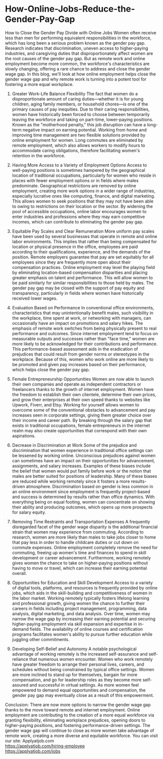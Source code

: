 # How-Online-Jobs-Reduce-the-Gender-Pay-Gap
How to Close the Gender Pay Divide with Online Jobs
Women often receive less than men for performing equivalent responsibilities in the workforce, which has long been a serious problem known as the gender pay gap. Research indicates that discrimination, uneven access to higher-paying industries, and caregiving duties that disproportionately affect women are the root causes of the gender pay gap. But as remote work and online employment become more common, the workforce's characteristics are slowly changing, offering a rare chance to address and close the gender wage gap. In this blog, we'll look at how online employment helps close the gender wage gap and why remote work is turning into a potent tool for fostering a more equal workplace.

1. Greater Work-Life Balance Flexibility
The fact that women do a disproportionate amount of caring duties—whether it is for young children, aging family members, or household chores—is one of the primary causes of pay inequities. Due to their caring responsibilities, women have historically been forced to choose between temporarily leaving the workforce and taking on part-time, lower-paying positions. Known as the "motherhood penalty," this job disruption can have a long-term negative impact on earning potential. Working from home and improving time management are two flexible solutions provided by online employment for women. Long commutes are eliminated by remote employment, which also allows workers to modify hours to accommodate caring obligations, therefore facilitating women's retention in the workforce.

2. Having More Access to a Variety of Employment Options
Access to well-paying positions is sometimes hampered by the geographical location of traditional occupations, particularly for women who reside in places with fewer employment options or in fields where males predominate. Geographical restrictions are removed by online employment, creating more work options in a wider range of industries, especially lucrative ones like computing, finance, and digital marketing. This allows women to seek positions that they may not have been able to owing to restrictions on their location or the sector. By widening the pool of accessible occupations, online labor encourages women to enter industries and professions where they may earn competitive incomes, which can contribute to eliminating the gender pay gap.

3. Equitable Pay Scales and Clear Remuneration
More uniform pay scales have been used by several businesses that operate in remote and online labor environments. This implies that rather than being compensated for location or physical presence in the office, employees are paid according to their qualifications, experience, and the demands of the position. Remote employers guarantee that pay are set equitably for all employees since they are frequently more open about their compensation practices. Online employment may level the playing field by eliminating location-based compensation disparities and placing greater emphasis on talent and performance. This will allow women to be paid similarly for similar responsibilities to those held by males. The gender pay gap may be closed with the support of pay equity and transparency, particularly in fields where women have historically received lower wages.

4. Evaluation Based on Performance
In conventional office environments, characteristics that may unintentionally benefit males, such visibility in the workplace, time spent at work, or networking with managers, can occasionally have an impact on promotions and salary hikes. The emphasis of remote work switches from being physically present to real performance and outcomes. Since internet employment tend to focus on measurable outputs and successes rather than "face time," women are more likely to be acknowledged for their contributions and performance. This performance-based assessment aids in the eradication of prejudices that could result from gender norms or stereotypes in the workplace. Because of this, women who work online are more likely to be promoted and given pay increases based on their performance, which helps close the gender pay gap.

5. Female Entrepreneurship Opportunities
Women are now able to launch their own companies and operate as independent contractors or freelancers thanks to the growth of internet employment. Women have the freedom to establish their own clientele, determine their own prices, and grow their enterprises at their own speed thanks to websites like Upwork, Fiverr, and Etsy. Working for yourself allows women to overcome some of the conventional obstacles to advancement and pay increases seen in corporate settings, giving them greater choice over their income and career path. By breaking through the salary gap that exists in traditional occupations, female entrepreneurs in the internet realm may also create opportunities that correspond with their own aspirations.

6. Decrease in Discrimination at Work
Some of the prejudice and discrimination that women experience in traditional office settings can be lessened by working online. Unconscious prejudices against women can sometimes have an impact on their opportunities for advancement, assignments, and salary increases. Examples of these biases include the belief that women would put family before work or the notion that males are better suited for positions of leadership.
Many of these biases are reduced while working remotely since it fosters a more results-driven atmosphere. Discrimination based on gender is less common in an online environment since employment is frequently project-based and success is determined by results rather than office dynamics. With everything being on equal footing, women can concentrate on showing their ability and producing outcomes, which opens up more prospects for salary equity.

7. Removing Time Restraints and Transportation Expenses
A frequently disregarded facet of the gender wage disparity is the additional financial strain that women may experience from commuting. According to research, women are more likely than males to take jobs closer to home that pay less in order to handle childcare duties or cut down on commute expenses. Online employment completely remove the need for commuting, freeing up women's time and finances to spend in skill development or career advancement. Furthermore, working remotely gives women the chance to take on higher-paying positions without having to move or travel, which can increase their earning potential overall.

8. Opportunities for Education and Skill Development
Access to a variety of digital tools, platforms, and resources is frequently provided by online jobs, which aids in the skill-building and competitiveness of women in the labor market. Working remotely typically fosters lifelong learning and professional growth, giving women the chance to further their careers in fields including project management, programming, data analysis, digital marketing, and data analysis. Over time, women may narrow the wage gap by increasing their earning potential and securing higher-paying employment via skill expansion and expertise in in-demand fields. The availability of online courses and certification programs facilitates women's ability to pursue further education while juggling other commitments.

9. Developing Self-Belief and Autonomy
A notable psychological advantage of working remotely is the increased self-assurance and self-reliance that numerous women encounter. Women who work remotely have greater freedom to arrange their personal lives, careers, and schedules without being constrained by typical office settings. Women are more inclined to stand up for themselves, bargain for more compensation, and go for leadership roles as they become more self-assured and successful in virtual settings. As more women feel empowered to demand equal opportunities and compensation, the gender pay gap may eventually close as a result of this empowerment.

Conclusion:
There are now more options to narrow the gender wage gap thanks to the move toward remote and internet employment. Online employment are contributing to the creation of a more equal workforce via granting flexibility, eliminating workplace prejudices, opening doors to higher-paying positions, and fostering performance-driven settings. The gender wage gap will continue to close as more women take advantage of remote work, creating a more diverse and equitable workforce.
You can visit our site: Applyatjob.com<br>
 https://applyatjob.com/hiring-employee<br>
https://applyatjob.com/jobs
